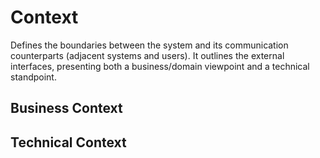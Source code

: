 # Context
Defines the boundaries between the system and its communication counterparts (adjacent systems and users). It outlines the external interfaces, presenting both a business/domain viewpoint and a technical standpoint.

## Business Context

## Technical Context